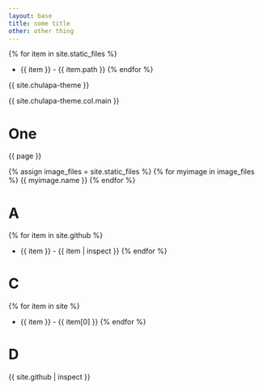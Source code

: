 ```yaml
---
layout: base
title: some title
other: other thing 
---
```


{% for item in site.static_files %}
-  {{ item }} - {{ item.path }}
{% endfor %}

{{ site.chulapa-theme }}

{{ site.chulapa-theme.col.main }}
# One
{{ page }}

{% assign image_files = site.static_files %}
{% for myimage in image_files %}
  {{ myimage.name }}
{% endfor %}

# A
{% for item in site.github %}
-  {{ item }} - {{ item | inspect }}
{% endfor %}

# C
{% for item in site %}
-  {{ item }} - {{ item[0] }}
{% endfor %}

# D

{{ site.github | inspect }}
